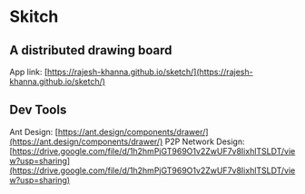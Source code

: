 # Skitch
A distributed drawing board
---
App link: [https://rajesh-khanna.github.io/sketch/](https://rajesh-khanna.github.io/sketch/)

## Dev Tools

Ant Design: [https://ant.design/components/drawer/](https://ant.design/components/drawer/) 
P2P Network Design: [https://drive.google.com/file/d/1h2hmPjGT969O1v2ZwUF7v8IixhlTSLDT/view?usp=sharing](https://drive.google.com/file/d/1h2hmPjGT969O1v2ZwUF7v8IixhlTSLDT/view?usp=sharing)